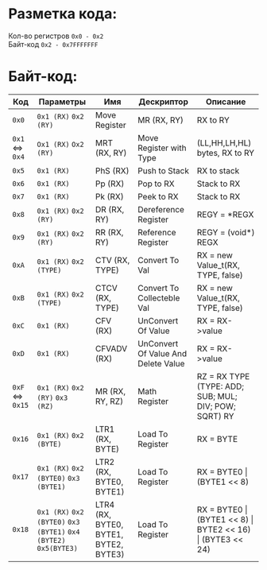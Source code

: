 # Разметка кода:<br>
Кол-во регистров `0x0 - 0x2`<br>
Байт-код `0x2 - 0x7FFFFFFF`

# Байт-код:
| Код    | Параметры | Имя | Дескриптор | Описание |
| ------ | --------- | --- | ---------- | -------- |
|`0x0`|`0x1 (RX)` `0x2 (RY)`|Move Register|MR (RX, RY)|RX to RY|
|`0x1` <=> `0x4`| `Ox1 (RX)` `Ox2 (RY)`|MRT (RX, RY)|Move Register with Type|(LL,HH,LH,HL) bytes, RX to RY|
|`0x5`| `0x1 (RX)`|PhS (RX)|Push to Stack|RX to stack|
|`0x6`|`0x1 (RX)`|Pp (RX)|Pop to RX|Stack to RX|
|`0x7`|`0x1 (RX)`|Pk (RX)|Peek to RX|Stack to RX|
|`0x8`|`0x1 (RX)` `0x2 (RY)`|DR (RX, RY)|Dereference Register|REGY = *REGX|
|`0x9`|`0x1 (RX)` `0x2 (RY)`|RR (RX, RY)|Reference Register|REGY = (void*) REGX|
|`0xA`|`0x1 (RX)` `0x2 (TYPE)`|CTV (RX, TYPE)|Convert To Val|RX = new Value_t(RX, TYPE, false)|
|`0xB`|`0x1 (RX)` `0x2 (TYPE)`|CTCV (RX, TYPE)|Convert To Collecteble Val|RX = new Value_t(RX, TYPE, false)|
|`0xC`|`0x1 (RX)`|CFV (RX)|UnConvert Of Value|RX = RX->value|
|`0xD`|`0x1 (RX)`|CFVADV (RX)|UnConvert Of Value And Delete Value|RX = RX->value|
|`0xF` <=> `0x15`|`0x1 (RX)` `0x2 (RY)` `0x3 (RZ)`|MR (RX, RY, RZ)|Math Register|RZ = RX TYPE (TYPE: ADD; SUB; MUL; DIV; POW; SQRT) RY|
|`0x16`|`0x1 (RX)` `0x2 (BYTE)`|LTR1 (RX, BYTE)|Load To Register|RX = BYTE|
|`0x17`|`0x1 (RX)` `0x2 (BYTE0)` `0x3 (BYTE1)`|LTR2 (RX, BYTE0, BYTE1)|Load To Register|RX = BYTE0 &#124; (BYTE1 << 8)|
|`0x18`|`0x1 (RX)` `0x2 (BYTE0)` `0x3 (BYTE1)` `0x4 (BYTE2)` `0x5(BYTE3)`|LTR4 (RX, BYTE0, BYTE1, BYTE2, BYTE3)|Load To Register|RX = BYTE0 &#124; (BYTE1 << 8) &#124; BYTE2 << 16) &#124; (BYTE3 << 24)|
